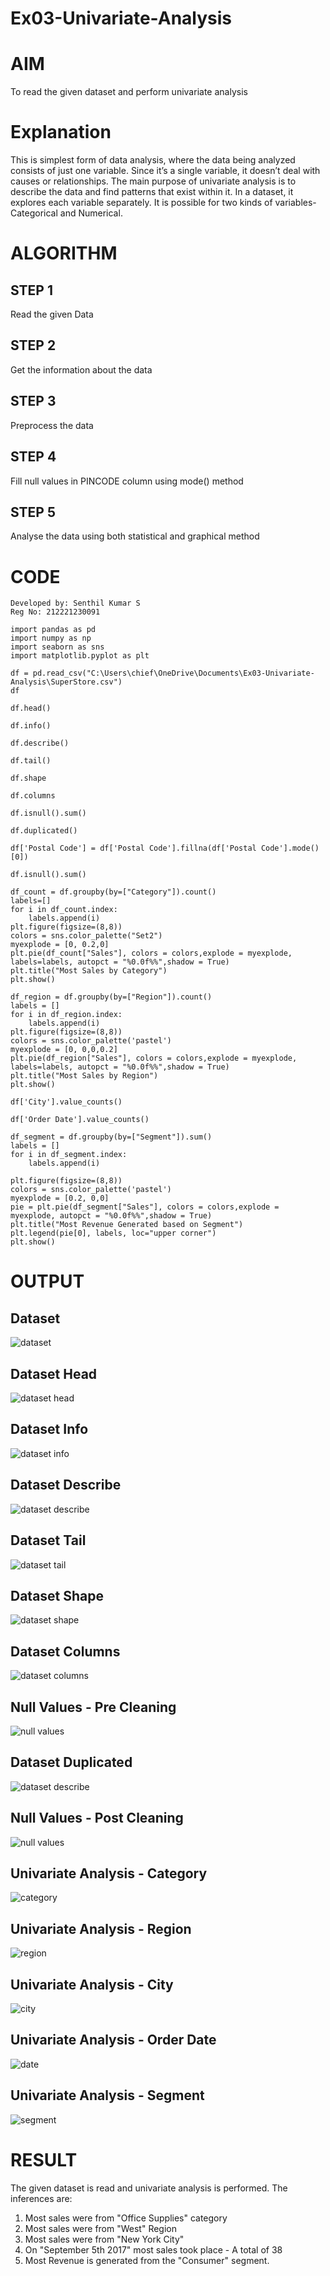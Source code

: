 # Ex03-Univariate-Analysis

# AIM
To read the given dataset and perform univariate analysis

# Explanation
This is simplest form of data analysis, where the data being analyzed consists of just one variable. Since it’s a single variable, it doesn’t deal with causes or relationships. The main purpose of univariate analysis is to describe the data and find patterns that exist within it.
In a dataset, it explores each variable separately. It is possible for two kinds of variables- Categorical and Numerical.


# ALGORITHM
## STEP 1
Read the given Data

## STEP 2
Get the information about the data

## STEP 3
Preprocess the data

## STEP 4
Fill null values in PINCODE column using mode() method

## STEP 5
Analyse the data using both statistical and graphical method

# CODE
```
Developed by: Senthil Kumar S
Reg No: 212221230091
```

```
import pandas as pd
import numpy as np
import seaborn as sns
import matplotlib.pyplot as plt

df = pd.read_csv("C:\Users\chief\OneDrive\Documents\Ex03-Univariate-Analysis\SuperStore.csv")
df

df.head()

df.info()

df.describe()

df.tail()

df.shape

df.columns

df.isnull().sum()

df.duplicated()

df['Postal Code'] = df['Postal Code'].fillna(df['Postal Code'].mode()[0])

df.isnull().sum()

df_count = df.groupby(by=["Category"]).count()
labels=[]
for i in df_count.index:
    labels.append(i)
plt.figure(figsize=(8,8))
colors = sns.color_palette("Set2")
myexplode = [0, 0.2,0]
plt.pie(df_count["Sales"], colors = colors,explode = myexplode, labels=labels, autopct = "%0.0f%%",shadow = True) 
plt.title("Most Sales by Category")
plt.show()

df_region = df.groupby(by=["Region"]).count()
labels = []
for i in df_region.index:
    labels.append(i)
plt.figure(figsize=(8,8))
colors = sns.color_palette('pastel')
myexplode = [0, 0,0,0.2]
plt.pie(df_region["Sales"], colors = colors,explode = myexplode, labels=labels, autopct = "%0.0f%%",shadow = True)
plt.title("Most Sales by Region")
plt.show()

df['City'].value_counts()

df['Order Date'].value_counts()

df_segment = df.groupby(by=["Segment"]).sum()
labels = []
for i in df_segment.index:
    labels.append(i)

plt.figure(figsize=(8,8))
colors = sns.color_palette('pastel')
myexplode = [0.2, 0,0]
pie = plt.pie(df_segment["Sales"], colors = colors,explode = myexplode, autopct = "%0.0f%%",shadow = True)
plt.title("Most Revenue Generated based on Segment")
plt.legend(pie[0], labels, loc="upper corner")
plt.show()
```
# OUTPUT
## Dataset
![dataset](./out/df.png)
## Dataset Head
![dataset head](./out/head.png)
## Dataset Info
![dataset info](./out/info.png)
## Dataset Describe
![dataset describe](./out/describe.png)
## Dataset Tail
![dataset tail](./out/tail.png)
## Dataset Shape
![dataset shape](./out/shape.png)
## Dataset Columns
![dataset columns](./out/columns.png)
## Null Values - Pre Cleaning
![null values](./out/pre_null.png)
## Dataset Duplicated
![dataset describe](./out/duplicate.png)
## Null Values - Post Cleaning
![null values](./out/post_null.png)
## Univariate Analysis - Category
![category](./out/category.png)
## Univariate Analysis - Region
![region](./out/Region.png)
## Univariate Analysis - City
![city](./out/city.png)
## Univariate Analysis - Order Date
![date](./out/date.png)
## Univariate Analysis - Segment
![segment](./out/segment.png)

# RESULT
The given dataset is read and univariate analysis is performed. The inferences are:
1. Most sales were from "Office Supplies" category 
2. Most sales were from "West" Region
3. Most sales were from "New York City"
4. On "September 5th 2017" most sales took place - A total of 38
5. Most Revenue is generated from the "Consumer" segment.